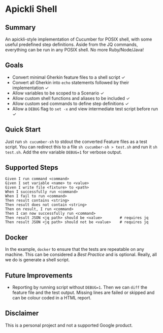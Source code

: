 # Apickli Shell

## Summary

An apickli-style implementation of Cucumber for POSIX shell, with some useful 
predefined step definitions. Aside from the JQ commands, everything can be run
in any POSIX shell. No more Ruby/Node/Java!

## Goals

- Convert minimal Gherkin feature files to a shell script ✓
- Convert all Gherkin into `echo` statements followed by their implementation ✓
- Allow variables to be scoped to a Scenario ✓
- Allow custom shell functions and aliases to be included ✓
- Allow custom sed commands to define step definitions ✓
- Allow a `DEBUG` flag to `set -x` and view intermediate test script before run ✓

## Quick Start

Just run `sh cucumber-sh` to stdout the converted Feature files as a test script. You can redirect this to a file `sh cucumber-sh > test.sh` and run it `sh test.sh`. Add the env variable `DEBUG=1` for verbose output.

## Supported Steps

```
Given I run command <command>
Given I set variable <name> to <value>
Given I write file <fixture> to <path>
When I successfully run <command>
When I fail to run <command>
Then result contains <string>
Then result does not contain <string>
Then on result, I run <command>
Then I can now successfully run <command>
Then result JSON <jq path> should be <value> 		# requires jq
Then result JSON <jq path> should not be <value> 	# requires jq
```

## Docker

In the example, `docker` to ensure that the tests are repeatable on any machine.
This can be considered a _Best Practice_ and is optional. Really, all we do is
generate a shell script.

## Future Improvements

- Reporting by running script without `DEBUG=1`. Then we can `diff` the feature
file and the test output. Missing lines are failed or skipped and can be colour 
coded in a HTML report.

## Disclaimer

This is a personal project and not a supported Google product.
